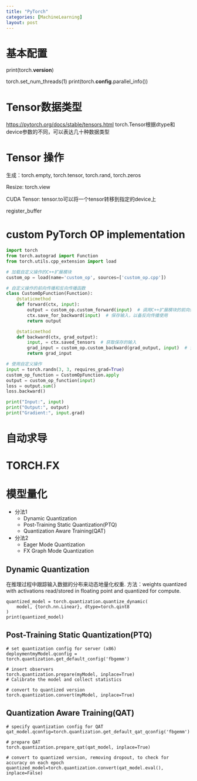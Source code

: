 ```yaml
---
title: "PyTorch"
categories: [MachineLearning]
layout: post
---
```



# 基本配置
print(torch.__version__)

torch.set_num_threads(1)
print(torch.__config__.parallel_info())


# Tensor数据类型 
https://pytorch.org/docs/stable/tensors.html
torch.Tensor根据dtype和device参数的不同，可以表达几十种数据类型


# Tensor 操作

生成：torch.empty, torch.tensor, torch.rand, torch.zeros

Resize: torch.view

CUDA Tensor:  tensor.to可以将一个tensor转移到指定的device上


register_buffer



# custom PyTorch OP implementation


```python
import torch
from torch.autograd import Function
from torch.utils.cpp_extension import load

# 加载自定义操作的C++扩展模块
custom_op = load(name='custom_op', sources=['custom_op.cpp'])

# 自定义操作的前向传播和反向传播函数
class CustomOpFunction(Function):
    @staticmethod
    def forward(ctx, input):
        output = custom_op.custom_forward(input)  # 调用C++扩展模块的前向传播函数
        ctx.save_for_backward(input)  # 保存输入，以备反向传播使用
        return output

    @staticmethod
    def backward(ctx, grad_output):
        input, = ctx.saved_tensors  # 获取保存的输入
        grad_input = custom_op.custom_backward(grad_output, input)  # 调用C++扩展模块的反向传播函数
        return grad_input

# 使用自定义操作
input = torch.randn(3, 3, requires_grad=True)
custom_op_function = CustomOpFunction.apply
output = custom_op_function(input)
loss = output.sum()
loss.backward()

print("Input:", input)
print("Output:", output)
print("Gradient:", input.grad)
```


# 自动求导



# TORCH.FX




# 模型量化

* 分法1
  * Dynamic Quantization
  * Post-Training Static Quantization(PTQ)
  * Quantization Aware Training(QAT)
* 分法2
  * Eager Mode Quantization
  * FX Graph Mode Quantization


## Dynamic Quantization
在推理过程中跟踪输入数据的分布来动态地量化权重. 
方法：weights quantized with activations read/stored in floating point and quantized for compute.

```
quantized_model = torch.quantization.quantize_dynamic(
    model, {torch.nn.Linear}, dtype=torch.qint8
)
print(quantized_model)
```


## Post-Training Static Quantization(PTQ)

```
# set quantization config for server (x86)
deploymentmyModel.qconfig = torch.quantization.get_default_config('fbgemm')

# insert observers
torch.quantization.prepare(myModel, inplace=True)
# Calibrate the model and collect statistics

# convert to quantized version
torch.quantization.convert(myModel, inplace=True)
```


## Quantization Aware Training(QAT)

```
# specify quantization config for QAT
qat_model.qconfig=torch.quantization.get_default_qat_qconfig('fbgemm')

# prepare QAT
torch.quantization.prepare_qat(qat_model, inplace=True)

# convert to quantized version, removing dropout, to check for accuracy on each epoch
quantized_model=torch.quantization.convert(qat_model.eval(), inplace=False)
```